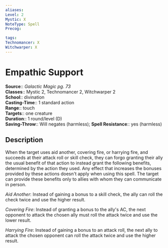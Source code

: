 ```yaml
---
aliases: 
Level: 2
Mystic: X
NoteType: Spell
Precog: 

tags: 
Technomancer: X
Witchwarper: X
---
```


# Empathic Support

**Source**:: _Galactic Magic pg. 73_  
**Classes**:: Mystic 2, Technomancer 2, Witchwarper 2  
**School**:: divination  
**Casting-Time**:: 1 standard action  
**Range**:: touch  
**Targets**:: one creature  
**Duration**:: 1 round/level (D)  
**Saving-Throw**:: Will negates (harmless);
**Spell Resistance**:: yes (harmless)

## Description

When the target uses aid another, covering fire, or harrying fire, and succeeds at their attack roll or skill check, they can forgo granting their ally the usual benefit of that action to instead grant the following benefits, determined by the action they used. Any effect that increases the bonuses provided by these actions doesn't apply when using this spell. The target can provide these benefits only to allies with whom they can communicate in person.

_Aid Another_: Instead of gaining a bonus to a skill check, the ally can roll the check twice and use the higher result.

_Covering Fire_: Instead of granting a bonus to the ally's AC, the next opponent to attack the chosen ally must roll the attack twice and use the lower result.

_Harrying Fire_: Instead of gaining a bonus to an attack roll, the next ally to attack the chosen opponent can roll the attack twice and use the higher result.
